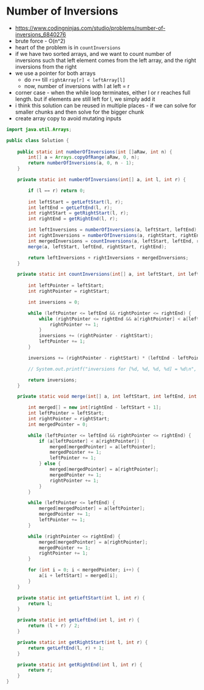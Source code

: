 # Number of Inversions

- https://www.codingninjas.com/studio/problems/number-of-inversions_6840276
- brute force - O(n^2)
- heart of the problem is in `countInversions`
- if we have two sorted arrays, and we want to count number of inversions such that left element comes from the left array, and the right inversions from the right
- we use a pointer for both arrays
  - do `r++` till `rightArray[r] < leftArray[l]`
  - now, number of inversions with l at left = r
- corner case - when the while loop terminates, either l or r reaches full length. but if elements are still left for l, we simply add it
- i think this solution can be reused in multiple places - if we can solve for smaller chunks and then solve for the bigger chunk
- create array copy to avoid mutating inputs

```java
import java.util.Arrays;

public class Solution {
    
    public static int numberOfInversions(int []aRaw, int n) {
        int[] a = Arrays.copyOfRange(aRaw, 0, n);
        return numberOfInversions(a, 0, n - 1);
    }

    private static int numberOfInversions(int[] a, int l, int r) {

        if (l == r) return 0;
                
        int leftStart = getLeftStart(l, r);
        int leftEnd = getLeftEnd(l, r);
        int rightStart = getRightStart(l, r);
        int rightEnd = getRightEnd(l, r);

        int leftInversions = numberOfInversions(a, leftStart, leftEnd);
        int rightInversions = numberOfInversions(a, rightStart, rightEnd);
        int mergedInversions = countInversions(a, leftStart, leftEnd, rightStart, rightEnd);
        merge(a, leftStart, leftEnd, rightStart, rightEnd);

        return leftInversions + rightInversions + mergedInversions;
    }

    private static int countInversions(int[] a, int leftStart, int leftEnd, int rightStart, int rightEnd) {
        
        int leftPointer = leftStart;
        int rightPointer = rightStart;

        int inversions = 0;

        while (leftPointer <= leftEnd && rightPointer <= rightEnd) {
            while (rightPointer <= rightEnd && a[rightPointer] < a[leftPointer]) {
                rightPointer += 1;
            }
            inversions += (rightPointer - rightStart);
            leftPointer += 1;
        }

        inversions += (rightPointer - rightStart) * (leftEnd - leftPointer + 1);

        // System.out.printf("inversions for [%d, %d, %d, %d] = %d\n", leftStart, leftEnd, rightStart, rightEnd, inversions);

        return inversions;
    }

    private static void merge(int[] a, int leftStart, int leftEnd, int rightStart, int rightEnd) {

        int merged[] = new int[rightEnd - leftStart + 1];
        int leftPointer = leftStart;
        int rightPointer = rightStart;
        int mergedPointer = 0;

        while (leftPointer <= leftEnd && rightPointer <= rightEnd) {
            if (a[leftPointer] < a[rightPointer]) {
                merged[mergedPointer] = a[leftPointer];
                mergedPointer += 1;
                leftPointer += 1;
            } else {
                merged[mergedPointer] = a[rightPointer];
                mergedPointer += 1;
                rightPointer += 1;
            }
        }

        while (leftPointer <= leftEnd) {
            merged[mergedPointer] = a[leftPointer];
            mergedPointer += 1;
            leftPointer += 1;
        }

        while (rightPointer <= rightEnd) {
            merged[mergedPointer] = a[rightPointer];
            mergedPointer += 1;
            rightPointer += 1;
        }

        for (int i = 0; i < mergedPointer; i++) {
            a[i + leftStart] = merged[i];
        }
    }

    private static int getLeftStart(int l, int r) {
        return l;
    }

    private static int getLeftEnd(int l, int r) {
        return (l + r) / 2;
    }

    private static int getRightStart(int l, int r) {
        return getLeftEnd(l, r) + 1;
    }

    private static int getRightEnd(int l, int r) {
        return r;
    }
}
```
